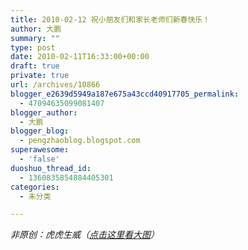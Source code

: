 ```yaml
---
title: 2010-02-12 祝小朋友们和家长老师们新春快乐！
author: 大鹏
summary: ""
type: post
date: 2010-02-11T16:33:00+00:00
draft: true
private: true
url: /archives/10866
blogger_e2639d5949a187e675a43ccd40917705_permalink:
  - 47094635099081407
blogger_author:
  - 大鹏
blogger_blog:
  - pengzhaoblog.blogspot.com
superawesome:
  - 'false'
duoshuo_thread_id:
  - 1360835854884405301
categories:
  - 未分类

---
```

<span><span style="font-style:italic;">非原创：虎虎生威（<a href="https://vloeya.bay.livefilestore.com/y1pcwncnm1TzEa2c4yoGhT9yj2KuR_jRU4VApVNRnNn1irnx4LcutlL31XTh15_wb8hce9Ap3zKuzaIi1rKN7iPvtBlb5NExyDz/WishesFromPeng2010.jpg">点击这里看大图</a>）</span><br /><a href="https://gsqqvq.bay.livefilestore.com/y1mmMF8TpEfmk2UrTzJWU1pnM1EgrZxepromXUQAog3hdA7KvDTPyf_FVRehBJMeDmiLVcK9hUQuoTQoQ_Fmtd2YcqnAV1zsxWadj9ZMHvUHWK_ayzY31Wm9-VkCbo6vMb35dO4AvFb_y-6_1PHtZqfTw/WishesFromPeng2010.jpg" rel="WLPP;url=https://gsqqvq.bay.livefilestore.com/y1mmMF8TpEfmk2UrTzJWU1pnM1EgrZxepromXUQAog3hdA7KvDTPyf_FVRehBJMeDmiLVcK9hUQuoTQoQ_Fmtd2YcqnAV1zsxWadj9ZMHvUHWK_ayzY31Wm9-VkCbo6vMb35dO4AvFb_y-6_1PHtZqfTw/WishesFromPeng2010.jpg"><img src="https://gsqqvq.bay.livefilestore.com/y1mmMF8TpEfmk2UrTzJWU1pnM1EgrZxepromXUQAog3hdA7KvDTPyf_FVRehBJMeDmiLVcK9hUQuoTQoQ_Fmtd2YcqnAV1zsxWadj9ZMHvUHWK_ayzY31Wm9-VkCbo6vMb35dO4AvFb_y-6_1PHtZqfTw/WishesFromPeng2010.jpg" alt="" /></a></span>
